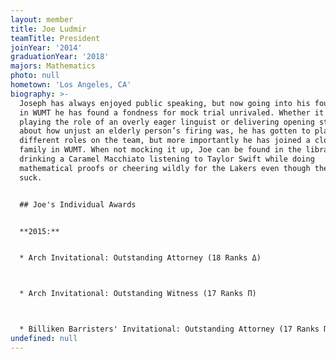 ```yaml
---
layout: member
title: Joe Ludmir
teamTitle: President
joinYear: '2014'
graduationYear: '2018'
majors: Mathematics
photo: null
hometown: 'Los Angeles, CA'
biography: >-
  Joseph has always enjoyed public speaking, but now going into his fourth year
  in WUMT he has found a fondness for mock trial unrivaled. Whether it is
  playing the role of an overly eager linguist or delivering opening statements
  about how unjust an elderly person’s firing was, he has gotten to play tons of
  different roles on the team, but more importantly he has joined a close knit
  family in WUMT. When not mocking it up, Joe can be found in the library
  drinking a Caramel Macchiato listening to Taylor Swift while doing
  mathematical proofs or cheering wildly for the Lakers even though they kinda
  suck.


  ## Joe's Individual Awards


  **2015:**


  * Arch Invitational: Outstanding Attorney (18 Ranks Δ)



  * Arch Invitational: Outstanding Witness (17 Ranks Π)



  * Billiken Barristers' Invitational: Outstanding Attorney (17 Ranks Π)
undefined: null
---
```




